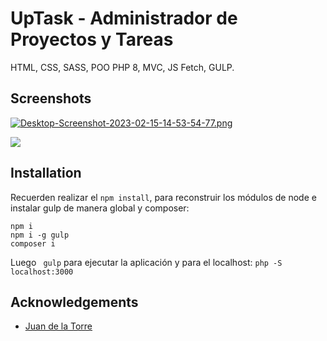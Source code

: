 
#  UpTask - Administrador de Proyectos y Tareas
 HTML, CSS, SASS, POO PHP 8, MVC, JS Fetch, GULP.








## Screenshots

[![Desktop-Screenshot-2023-02-15-14-53-54-77.png](https://i.postimg.cc/gjrZHXgr/Desktop-Screenshot-2023-02-15-14-53-54-77.png)](https://postimg.cc/CnT5F1TV)

[![](https://i.postimg.cc/Fs5SLRjF/Desktop-Screenshot-2023-02-15-14-58-32-73.png)](https://postimg.cc/0rnrg9Wh)
## Installation

Recuerden realizar el ```npm install```, para reconstruir los módulos de node e instalar gulp de manera global y composer:
```bas
npm i
npm i -g gulp
composer i
```

Luego ``` gulp``` para ejecutar la aplicación y para el localhost: ``` php -S localhost:3000 ```
## Acknowledgements

 - [Juan de la Torre](https://codigoconjuan.com/)


